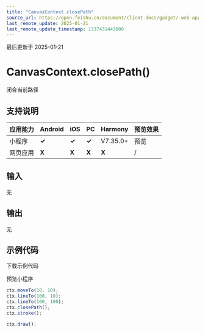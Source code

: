 ```yaml
---
title: "CanvasContext.closePath"
source_url: https://open.feishu.cn/document/client-docs/gadget/-web-app-api/interface/canvas-drawing/canvascontext/canvascontext-closePath
last_remote_update: 2025-01-21
last_remote_update_timestamp: 1737431443000
---
```

最后更新于 2025-01-21

# CanvasContext.closePath()

闭合当前路径

## 支持说明

应用能力 | Android | iOS | PC | Harmony | 预览效果
--- | --- | --- | --- | --- | ---
小程序 | **✓** | **✓** | **✓** | V7.35.0+ | 预览
网页应用 | **X** | **X** | **X** | **X** | /

## 输入

无

## 输出

无

## 示例代码

<md-download-code href="https://open.feishu.cn/document/uYjL24iN/uYDM04iNwQjL2ADN" mobileDisplay="none">下载示例代码</md-download-code>

<div style="display: flex">
    预览小程序

</div> 

```javascript
ctx.moveTo(10, 10);
ctx.lineTo(100, 10);
ctx.lineTo(100, 100);
ctx.closePath();
ctx.stroke();

ctx.draw();
```
